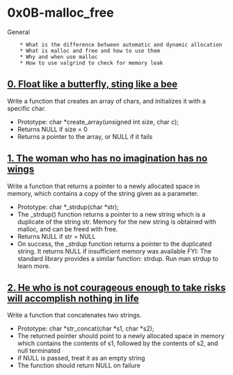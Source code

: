 # 0x0B-malloc_free
General

        * What is the difference between automatic and dynamic allocation
        * What is malloc and free and how to use them
        * Why and when use malloc
        * How to use valgrind to check for memory leak

## [0. Float like a butterfly, sting like a bee](0-create_array.c "create")
Write a function that creates an array of chars, and initializes it with a specific char.

* Prototype: char *create_array(unsigned int size, char c);
* Returns NULL if size = 0
* Returns a pointer to the array, or NULL if it fails

## [1. The woman who has no imagination has no wings](1-strdup.c "strdup")
Write a function that returns a pointer to a newly allocated space in memory, which contains a copy of the string given as a parameter.

* Prototype: char *_strdup(char *str);
* The _strdup() function returns a pointer to a new string which is a duplicate of the string str. Memory for the new string is obtained with malloc, and can be freed with free.
* Returns NULL if str = NULL
* On success, the _strdup function returns a pointer to the duplicated string. It returns NULL if insufficient memory was available
FYI: The standard library provides a similar function: strdup. Run man strdup to learn more.

## [2. He who is not courageous enough to take risks will accomplish nothing in life](2-str_concat.c "concat")
Write a function that concatenates two strings.

* Prototype: char *str_concat(char *s1, char *s2);
* The returned pointer should point to a newly allocated space in memory which contains the contents of s1, followed by the contents of s2, and null terminated
* if NULL is passed, treat it as an empty string
* The function should return NULL on failure

